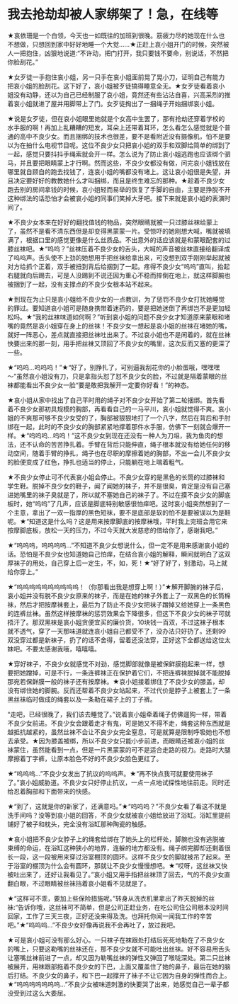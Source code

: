 # 我去抢劫却被人家绑架了！急，在线等

★哀依珊是一个白领，今天也一如既往的加班到很晚。筋疲力尽的她现在什么也不想做，只想回到家中好好地睡一个大觉……★正赶上哀小姐开门的时候，突然被人一把抱住，凶狠地说道:“不许动，把门打开，我只要钱不要命，别说话，不然把你脸刮花。”

★女歹徒一手抱住哀小姐，另一只手在哀小姐面前晃了晃小刀，证明自己有能力把哀小姐的脸刮花。这下好了，哀小姐被歹徒搞得睡意全无。★女歹徒看着哀小姐没有动静，还以为自己已经制服了哀小姐，竟然还有些沾沾自喜，兴高采烈的推着哀小姐就进了屋并用脚带上了门。女歹徒掏出了一捆绳子开始捆绑哀小姐。

★说是女歹徒，但在哀小姐眼里她就是个女高中生罢了，那有抢劫还穿着学校的水手服的啊！再加上乱糟糟的短发，耳朵上还带着耳环，怎么看怎么感觉就是个普通的高中不良少女。而且捆绑的技术也很差，要不是看附近没有摄像机，怕不是要以为在拍什么电视节目呢。这位不良少女只把哀小姐的双手和双脚给简单的绑到了一起，感觉只要抖抖手绳索就会开一样。怎么说为了防止哀小姐逃跑也应该绑个驷马，并且要把眼睛蒙上才行啊。然而这些，不良少女都没有做，问完哀小姐钱放在哪里就自顾自的跑去找钱了，连哀小姐的嘴都没有堵上。这让哀小姐很是失望，并且决定要好好的教教她什么才叫捆绑，而且是终生难忘的那种。★趁着不良少女跑去别的房间拿钱的时候，哀小姐轻而易举的恢复了手脚的自由，主要是挣脱不开这种绑法的话恐怕才会被哀小姐的同事们笑掉大牙吧。接下来就是哀小姐的表演时间了。

★不良少女本来在好好的翻找值钱的物品，突然眼睛就被一只过膝丝袜给蒙上了，虽然不是看不清东西但是却变得黑蒙蒙一片。受惊吓的她刚想大喊，嘴就被填满了，根据口里的感觉更像是什么丝质品。不出意外的话应该就是和蒙眼配套的过膝丝袜吧。★“呜呜？”丝袜压着不良少女的舌头，大喊的声音被丝袜直接给翻译成了呜呜声。舌头使不上劲的她想用手把丝袜给拿出来，可没想到双手刚刚举起就被对方给抓个正着，双手被扭到背后给捆到了一起。疼得不良少女“呜呜”直叫，抬起右腿就向后踢去，可是人没踢到不说还因为重心不稳而摔倒在地上，就这样脚腕也被捆到了一起，没有支撑点的不良少女根本站不起来。

★到现在为止只是哀小姐给不良少女的一点教训，为了惩罚不良少女打扰她睡觉的罪过。要知道哀小姐可是随身携带着迷药的，要是把她迷倒了再绑岂不是更加轻松吗。★“我的丝袜味道如何啊？”听到哀小姐的问题不良少女才知道原来蒙眼和堵嘴的竟然是哀小姐穿在身上的丝袜！不良少女一想起是哀小姐的丝袜在堵她的嘴，就好一阵恶心，差点就直接把丝袜吐出来了。不过哀小姐也不是闲着的，就在丝袜快要出来的那一刻，用手把丝袜又顶回了不良少女的嘴里，这次反而又塞的更深了一些。

★“呜呜…呜呜呜！”★“好了，别挣扎了，可别逼我刮花你的小脸蛋哦，嘿嘿嘿～”虽然哀小姐没有刀，只是拿指头怼了怼不良少女的脸，不过就是隔着蒙眼的丝袜都能看出不良少女一脸“要是敢把我解开一定要你好看！”的神态。

★哀小姐从家中找出了自己平时用的绳子对不良少女开始了第二轮捆绑。首先看着不良少女那初具规模的胸部，再看看自己的一马平川，哀小姐就觉得不爽。哀小姐的不爽那可够不良少女受的了，胸部被狠狠地打了一个八字，然后在背后和手肘绑在一起，此时的不良少女的胸部紧紧地撑着那件水手服，仿佛下一刻就会爆开一样。★“呜呜呜…呜呜！”这不良少女到现在还没有一种人为刀俎，我为鱼肉的想法，还不认命的苦苦挣扎着。手臂在背后只能伸直，绳子根本就没有给她任何的移动空间，随着手臂的挣扎，绳子也在尽职的摩擦着她的胸部，不出一会儿不良少女的脸便变成了红色，挣扎也适当的停止，只能躺在地上喘着粗气。

★不良少女停止可不代表哀小姐会停止。不良少女穿的是黑色的长筒的过膝袜和学生鞋。脱掉不良少女的鞋子，闻了闻她的袜子，并不是很臭，肯定是没有自己塞进她嘴里的袜子臭就是了，所以就不塞她自己的袜子了。不过在摸不良少女的脚底板时，她“呜呜”了几声，应该是脚底特别敏感很怕痒吧。这时哀小姐突然想到了一个主意，拿出了一双一指厚的黑色短袜，要不是底部是软的怕不是要被误以为是鞋呢。★“知道这是什么吗？这是用来按摩脚底的按摩袜哦，平时我上完班会用它来按摩脚底板，放松一天的压力，不过今天就大发慈悲的借给你了，感谢我吧。”

★“呜呜呜，呜呜呜呜…”不知道不良少女想说什么，但一定不是用来感谢哀小姐的话。恐怕是不良少女也知道她自己怕痒，在结合哀小姐的解释，瞬间就明白了这双厚袜子的用处，自己穿上后一定生，不，如，死！★“好了好了，别激动，马上就给你穿上。”

★“呜呜呜呜呜呜呜呜呜呜！（你那看出我是想穿上啊！）”★解开脚腕的袜子后，哀小姐并没有脱不良少女原来的袜子，而是在她的袜子外套上了一双黑色的长筒棉袜，然后才把按摩袜套上，最后为了防止不良少女把袜子蹭掉又给她穿上一条黑色的连裤丝袜。虽然这样按摩袜的惩罚效果会下降很多，但这下不良少女的袜子可就捂汗了。那双黑袜是哀小姐贪便宜买的廉价货，10块钱一百双，不过这袜子根本就不透气，穿了一天那味道就连哀小姐自己都受不了，没办法只好扔了。还剩99双没穿过都是新袜子，扔了的话不舍得，留着还没法穿，正好这下全都送给这位太妹吧。不要太感谢我哦，嘻嘻嘻。

★穿好袜子，不良少女就感觉不对劲，感觉脚部就像是被保鲜膜抱起来一样，想要把她蹭掉，可是不行，一条连裤袜正在保护着它们，不把连裤袜脱掉就不能脱掉那宛若保鲜膜一般的袜子还有按摩袜。★哀小姐接着绑住了不良少女的膝盖，却没有绑住她的脚腕。反而还帮着不良少女站起来，不过代价是脖子上被套上了一条黑丝袜临时做成的绳套以及一条勒在裙子上的丁子裤。

“走吧，已经很晚了，我们该去睡觉了。”说着哀小姐牵着绳子仿佛遛狗一样，带着不良少女前进。不良少女会跟着走才有鬼，可是她又不得不走，绳套这种东西就是越抵抗越紧的，虽然丝袜不会让不良少女完全窒息，可是就算是限制呼吸她也不想去承受。★因为膝盖被绑，所以不良少女只能小步前进，而眼睛还被哀小姐的丝袜蒙住，虽然能看到一点，但是一片黑蒙蒙的可不是适合走路的视力。走路时大腿摩擦着丁字裤，让原本脸色不好的不良少女脸色更红了。

★“呜呜呜…”不良少女发出了抗议的呜呜声。★“再不快点我可就要使用袜子了。”哀小姐威胁道。不良少女只好停止抗议，一点一点地试探性地往前走。同时还给忍着胸部和下面带来的快感。

★“到了，这就是你的新家了，还满意吗。”★“呜呜呜？”不良少女看了看这不就是洗手间吗？没等到哀小姐的回答，不良少女就被哀小姐给放进了浴缸。浴缸里提前铺好了被子和枕头，完全没有浴缸那种陶瓷的触感。

★哀小姐把不良少女脖子上的绳套给绑在了她头上的栏杆处，脚腕也没有逃脱被束缚的命运，在浴缸这种狭小的地界，连躲的地方都没有。绳子绑完脚却还剩着很长一段，这一段被用来穿过浴室棚顶的圆环。这样不良少女的脚就被吊了起来。至于浴室的棚顶为什么会有圆环，那就让不良少女慢慢想吧。★“哎呀，这丝袜又快被吐出来了，还好让我看见了。”哀小姐又用手指把丝袜顶了回去，气的不良少女直翻白眼，不过眼睛被丝袜挡着哀小姐看不见就是了。

★“这样可不乖，要加上些保险措施呢。”转身从洗衣机里拿出了昨天脱掉的丝袜:“告诉你哦，这丝袜可不简单，但是公司正赶业务，在吃公司住公司根本没时间回家，工作了三天三夜，正好还没来得及洗。也拜托你闻一闻我工作的辛苦吧。”★“呜呜呜…”不良少女好像再说我不会再吐了，放过我吧。

★可是哀小姐可没有那么好心。一只袜子在袜跟处打结后死死地勒在了不良少女的嘴上，只要这勒嘴的丝袜还在，那不良少女就不可能吐出丝袜。好不容易用舌头让塞嘴丝袜前进了一点，却又因为勒嘴丝袜的弹性又弹回了喉咙深处。第二只丝袜被展开，用袜跟部拖着不良少女的下巴，上面又覆盖住了她的鼻子，最后在她的脑后打结。不良少女的鼻子，和下巴一起撑开了袜子不让它因为自身的弹性而合上。★“呜呜呜呜呜呜呜…”不良少女被味道刺激的快要哭了出来，她感觉自己一辈子都没受到过这么大委屈。

 